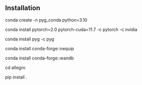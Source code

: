## Installation

conda create -n pyg_conda python=3.10

conda install pytorch=2.0 pytorch-cuda=11.7 -c pytorch -c nvidia

conda install pyg -c pyg   

conda install conda-forge::nequip

conda install conda-forge::wandb 

cd allegro

pip install .

